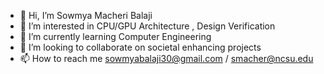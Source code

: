 - 👋 Hi, I’m Sowmya Macheri Balaji
- 👀 I’m interested in CPU/GPU Architecture , Design Verification
- 🌱 I’m currently learning Computer Engineering 
- 💞️ I’m looking to collaborate on societal enhancing projects
- 📫 How to reach me sowmyabalaji30@gmail.com / smacher@ncsu.edu

<!---
SowmyaMB30/SowmyaMB30 is a ✨ special ✨ repository because its `README.md` (this file) appears on your GitHub profile.
You can click the Preview link to take a look at your changes.
--->
